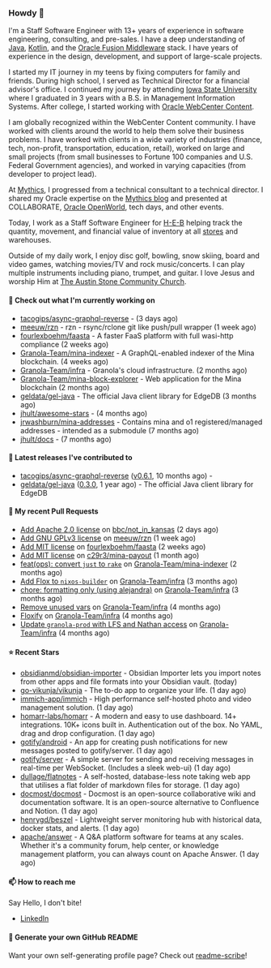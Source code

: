 ### Howdy 👋

I'm a Staff Software Engineer with 13+ years of experience in software engineering, consulting, and pre-sales. I have a deep understanding of [Java](https://www.oracle.com/java/), [Kotlin](https://kotlinlang.org/), and the [Oracle Fusion Middleware](https://www.oracle.com/middleware/) stack. I have years of experience in the design, development, and support of large-scale projects.

I started my IT journey in my teens by fixing computers for family and friends. During high school, I served as Technical Director for a financial advisor's office. I continued my journey by attending [Iowa State University](https://www.iastate.edu/) where I graduated in 3 years with a B.S. in Management Information Systems. After college, I started working with [Oracle WebCenter Content](https://docs.oracle.com/en/middleware/webcenter/content/12.2.1.4/).

I am globally recognized within the WebCenter Content community. I have worked with clients around the world to help them solve their business problems. I have worked with clients in a wide variety of industries (finance, tech, non-profit, transportation, education, retail), worked on large and small projects (from small businesses to Fortune 100 companies and U.S. Federal Government agencies), and worked in varying capacities (from developer to project lead).

At [Mythics](https://www.mythics.com/), I progressed from a technical consultant to a technical director. I shared my Oracle expertise on the [Mythics blog](https://mythics.com/blog/) and presented at COLLABORATE, [Oracle OpenWorld](https://www.oracle.com/cloudworld/), tech days, and other events.

Today, I work as a Staff Software Engineer for [H-E-B](https://digital.heb.com/) helping track the quantity, movement, and financial value of inventory at all [stores](https://heb.com/store-locations) and warehouses.

Outside of my daily work, I enjoy disc golf, bowling, snow skiing, board and video games, watching movies/TV and rock music/concerts. I can play multiple instruments including piano, trumpet, and guitar. I love Jesus and worship Him at [The Austin Stone Community Church](https://austinstone.org/).

#### 👷 Check out what I'm currently working on

- [tacogips/async-graphql-reverse](https://github.com/tacogips/async-graphql-reverse) -  (3 days ago)
- [meeuw/rzn](https://github.com/meeuw/rzn) - rzn - rsync/rclone git like push/pull wrapper (1 week ago)
- [fourlexboehm/faasta](https://github.com/fourlexboehm/faasta) - A faster FaaS platform with full wasi-http compliance (2 weeks ago)
- [Granola-Team/mina-indexer](https://github.com/Granola-Team/mina-indexer) - A GraphQL-enabled indexer of the Mina blockchain. (4 weeks ago)
- [Granola-Team/infra](https://github.com/Granola-Team/infra) - Granola&#39;s cloud infrastructure. (2 months ago)
- [Granola-Team/mina-block-explorer](https://github.com/Granola-Team/mina-block-explorer) - Web application for the Mina blockchain (2 months ago)
- [geldata/gel-java](https://github.com/geldata/gel-java) - The official Java client library for EdgeDB (3 months ago)
- [jhult/awesome-stars](https://github.com/jhult/awesome-stars) -  (4 months ago)
- [jrwashburn/mina-addresses](https://github.com/jrwashburn/mina-addresses) - Contains mina and o1 registered/managed addresses - intended as a submodule (7 months ago)
- [jhult/docs](https://github.com/jhult/docs) -  (7 months ago)

#### 🔭 Latest releases I've contributed to

- [tacogips/async-graphql-reverse](https://github.com/tacogips/async-graphql-reverse) ([v0.6.1](https://github.com/tacogips/async-graphql-reverse/releases/tag/v0.6.1), 10 months ago) - 
- [geldata/gel-java](https://github.com/geldata/gel-java) ([0.3.0](https://github.com/geldata/gel-java/releases/tag/0.3.0), 1 year ago) - The official Java client library for EdgeDB

#### 🔨 My recent Pull Requests

- [Add Apache 2.0 license](https://github.com/bbc/not_in_kansas/pull/4) on [bbc/not_in_kansas](https://github.com/bbc/not_in_kansas) (2 days ago)
- [Add GNU GPLv3 license](https://github.com/meeuw/rzn/pull/1) on [meeuw/rzn](https://github.com/meeuw/rzn) (1 week ago)
- [Add MIT license](https://github.com/fourlexboehm/faasta/pull/4) on [fourlexboehm/faasta](https://github.com/fourlexboehm/faasta) (2 weeks ago)
- [Add MIT license](https://github.com/c29r3/mina-payout/pull/1) on [c29r3/mina-payout](https://github.com/c29r3/mina-payout) (1 month ago)
- [feat(ops): convert `just` to `rake`](https://github.com/Granola-Team/mina-indexer/pull/1823) on [Granola-Team/mina-indexer](https://github.com/Granola-Team/mina-indexer) (2 months ago)
- [Add Flox to `nixos-builder`](https://github.com/Granola-Team/infra/pull/29) on [Granola-Team/infra](https://github.com/Granola-Team/infra) (3 months ago)
- [chore: formatting only (using alejandra)](https://github.com/Granola-Team/infra/pull/28) on [Granola-Team/infra](https://github.com/Granola-Team/infra) (3 months ago)
- [Remove unused vars](https://github.com/Granola-Team/infra/pull/27) on [Granola-Team/infra](https://github.com/Granola-Team/infra) (4 months ago)
- [Floxify](https://github.com/Granola-Team/infra/pull/26) on [Granola-Team/infra](https://github.com/Granola-Team/infra) (4 months ago)
- [Update `granola-prod` with LFS and Nathan access](https://github.com/Granola-Team/infra/pull/25) on [Granola-Team/infra](https://github.com/Granola-Team/infra) (4 months ago)

#### ⭐ Recent Stars

- [obsidianmd/obsidian-importer](https://github.com/obsidianmd/obsidian-importer) - Obsidian Importer lets you import notes from other apps and file formats into your Obsidian vault. (today)
- [go-vikunja/vikunja](https://github.com/go-vikunja/vikunja) - The to-do app to organize your life. (1 day ago)
- [immich-app/immich](https://github.com/immich-app/immich) - High performance self-hosted photo and video management solution. (1 day ago)
- [homarr-labs/homarr](https://github.com/homarr-labs/homarr) - A modern and easy to use dashboard. 14&#43; integrations. 10K&#43; icons built in. Authentication out of the box. No YAML, drag and drop configuration. (1 day ago)
- [gotify/android](https://github.com/gotify/android) - An app for creating push notifications for new messages posted to gotify/server. (1 day ago)
- [gotify/server](https://github.com/gotify/server) - A simple server for sending and receiving messages in real-time per WebSocket. (Includes a sleek web-ui) (1 day ago)
- [dullage/flatnotes](https://github.com/dullage/flatnotes) - A self-hosted, database-less note taking web app that utilises a flat folder of markdown files for storage. (1 day ago)
- [docmost/docmost](https://github.com/docmost/docmost) - Docmost is an open-source collaborative wiki and documentation software. It is an open-source alternative to Confluence and Notion. (1 day ago)
- [henrygd/beszel](https://github.com/henrygd/beszel) - Lightweight server monitoring hub with historical data, docker stats, and alerts. (1 day ago)
- [apache/answer](https://github.com/apache/answer) - A Q&amp;A platform software for teams at any scales. Whether it&#39;s a community forum, help center, or knowledge management platform, you can always count on Apache Answer. (1 day ago)

#### 📫 How to reach me

Say Hello, I don't bite!

- [LinkedIn](https://www.linkedin.com/in/jonathanhult/)

#### 📖 Generate your own GitHub README

Want your own self-generating profile page? Check out [readme-scribe](https://github.com/muesli/readme-scribe)!
